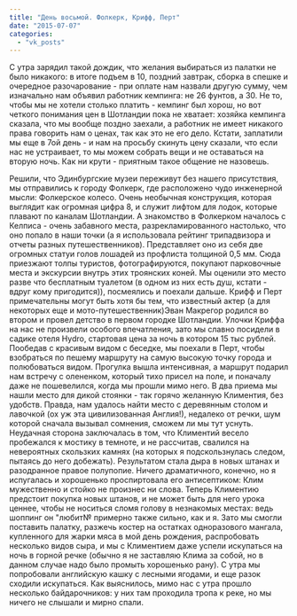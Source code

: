 ```yaml
---
title: "День восьмой. Фолкерк, Крифф, Перт"
date: "2015-07-07"
categories: 
  - "vk_posts"
---
```


С утра зарядил такой дождик, что желания выбираться из палатки не было никакого: в итоге подъем в 10, поздний завтрак, сборка в спешке и очередное разочарование - при оплате нам назвали другую сумму, чем изначально нам объявил работник кемпинга: не 26 фунтов, а 30. Не то, чтобы мы не хотели столько платить - кемпинг был хорош, но вот четкого понимания цен в Шотландии пока не хватает: хозяйка кемпинга сказала, что мы вообще поздно заехали, а работник не имеет никакого права говорить нам о ценах, так как это не его дело. Кстати, заплатили мы еще в 7ой день - и нам на просьбу скинуть цену сказали, что если нас не устраивает, то мы можем собрать вещи и не оставаться на вторую ночь. Как ни крути - приятным такое общение не назовешь.

<!--more-->

Решили, что Эдинбургские музеи переживут без нашего присутствия, мы отправились к городу Фолкерк, где расположено чудо инженерной мысли: Фолкерское колесо. Очень необычная конструкция, которая выглядит как огромная цифра 8, и служит лифтом для лодок, которые плавают по каналам Шотландии. А знакомство в Фолкерком началось с Келписа - очень забавного места, разрекламированного настолько, что оно попало в наши точки (а я использовала рейтинг трипадвизора и отчеты разных путешественников). Представляет оно из себя две огромных статуи голов лошадей из профлиста толщиной 0,5 мм. Сюда приезжают толпы туристов, фотографируются, покупают парковочные места и экскурсии внутрь этих троянских коней. Мы оценили это место разве что бесплатным туалетом (в одном из них есть душ, кстати - вдруг кому пригодится)), посмеялись и поехали дальше. Крифф и Перт примечательны могут быть хотя бы тем, что известный актер (а для некоторых еще и мото-путешественник)Эван Макрегор родился во втором и провел детство в первом городке Шотландии. Улочки Криффа на нас не произвели особого впечатления, зато мы славно посидели в садике отеля Hydro, стартовая цена за ночь в котором 15 тыс рублей. Пообедав с красивым видом с беседке, мы поехали в Перт, чтобы взобраться по пешему маршруту на самую высокую точку города и полюбоваться видом. Прогулка вышла интенсивная, а маршрут подарил нам встречу с олененком, который тихо присел на поле, и поначалу даже не пошевелился, когда мы прошли мимо него. В два приема мы нашли место для дикой стоянки - так горячо желанную Климентия, без удобств. Правда, нам удалось найти место с деревянным столом и лавочкой (ох уж эта цивилизованная Англия!), недалеко от речки, шум которой сначала вызывал сомнения, сможем ли мы тут уснуть. Неудачная сторона заключалась в том, что Климентий весело пробежался к мостику в темноте, и не рассчитав, свалился на невероятных скользких камнях (на которых я подскользнулась следом, пытаясь до него добежать). Результатом стала дыра в новых штанах и разодранное правое полупопие. Ничего драматичного, конечно, но я испугалась и хорошенько проспиртовала его антисептиком: Клим мужественно и стойко не произнес ни слова. Теперь Климентию предстоит покупка новых штанов, и не может быть для него урока ценнее, чтобы не носиться сломя голову в незнакомых местах: ведь шоппинг он "любит№ примерно также сильно, как и я. Зато мы смогли поставить палатку, разжечь костер на остатках одноразового мангала, купленного для жарки мяса в мой день рождения, распробовать несколько видов сыра, и мы с Климентием даже успели искупаться на ночь в горной речке (обычно я не заставляю Клима за собой, но в данном случае надо было промыть хорошенько рану). С утра мы попробовали английскую кашку с лесными ягодами, и еще разок сходили искупаться. Как выяснилось, мимо нас с утра прошло несколько байдарочников: у них там проходила тропа к реке, но мы ничего не слышали и мирно спали.
